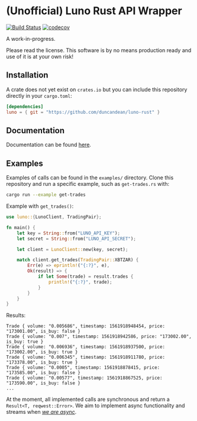 # (Unofficial) Luno Rust API Wrapper

[![Build Status](https://travis-ci.org/duncandean/luno-rust.svg?branch=master)](https://travis-ci.org/duncandean/luno-rust)
[![codecov](https://codecov.io/gh/duncandean/luno-rust/branch/master/graph/badge.svg)](https://codecov.io/gh/duncandean/luno-rust)

A work-in-progress.

Please read the license. This software is by no means production ready and use of it is at your own risk!

## Installation

A crate does not yet exist on `crates.io` but you can include this repository directly in your `cargo.toml`:

```toml
[dependencies]
luno = { git = "https://github.com/duncandean/luno-rust" }
```

## Documentation

Documentation can be found [here](https://duncandean.github.io/luno-rust).

## Examples

Examples of calls can be found in the `examples/` directory. Clone this repository and run a specific example, such as `get-trades.rs` with:

```bash
cargo run --example get-trades
```

Example with `get_trades()`:

```rust
use luno::{LunoClient, TradingPair};

fn main() {
    let key = String::from("LUNO_API_KEY");
    let secret = String::from("LUNO_API_SECRET");

    let client = LunoClient::new(key, secret);

    match client.get_trades(TradingPair::XBTZAR) {
        Err(e) => eprintln!("{:?}", e),
        Ok(result) => {
            if let Some(trade) = result.trades {
                println!("{:?}", trade);
            }
        }
    }
}
```

Results:

```
Trade { volume: "0.005686", timestamp: 1561918948454, price: "173001.00", is_buy: false }
Trade { volume: "0.007", timestamp: 1561918942586, price: "173002.00", is_buy: true }
Trade { volume: "0.006936", timestamp: 1561918937500, price: "173002.00", is_buy: true }
Trade { volume: "0.006345", timestamp: 1561918911780, price: "173378.00", is_buy: true }
Trade { volume: "0.0005", timestamp: 1561918878415, price: "173585.00", is_buy: false }
Trade { volume: "0.00577", timestamp: 1561918867525, price: "173590.00", is_buy: false }
...
```

At the moment, all implemented calls are synchronous and return a `Result<T, reqwest::Error>`. We aim to implement async functionality and streams when [_we are async_](https://areweasyncyet.rs/).
